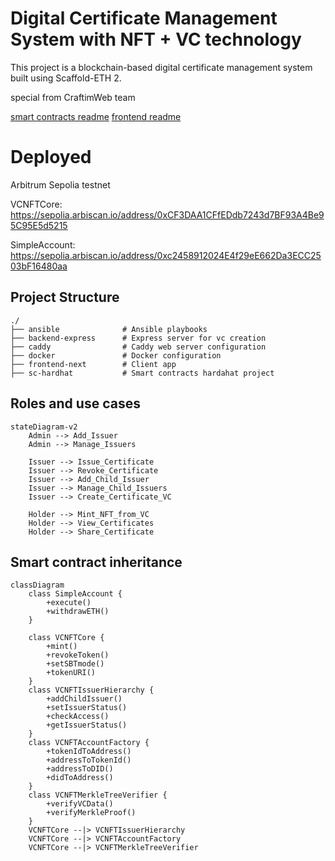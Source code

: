 # Digital Certificate Management System with NFT + VC technology

This project is a blockchain-based digital certificate management system built using Scaffold-ETH 2.

special from CraftimWeb team

[smart contracts readme](./sc-hardhat/README.md)
[frontend readme](./frontend-nextjs/README.md)

# Deployed

Arbitrum Sepolia testnet

VCNFTCore: https://sepolia.arbiscan.io/address/0xCF3DAA1CFfEDdb7243d7BF93A4Be95C95E5d5215

SimpleAccount: https://sepolia.arbiscan.io/address/0xc2458912024E4f29eE662Da3ECC2503bF16480aa


## Project Structure
```
./
├── ansible              # Ansible playbooks
├── backend-express      # Express server for vc creation
├── caddy                # Caddy web server configuration
├── docker               # Docker configuration
├── frontend-next        # Client app
├── sc-hardhat           # Smart contracts hardahat project
```

## Roles and use cases
```mermaid
stateDiagram-v2
    Admin --> Add_Issuer
    Admin --> Manage_Issuers

    Issuer --> Issue_Certificate
    Issuer --> Revoke_Certificate
    Issuer --> Add_Child_Issuer
    Issuer --> Manage_Child_Issuers
    Issuer --> Create_Certificate_VC

    Holder --> Mint_NFT_from_VC
    Holder --> View_Certificates
    Holder --> Share_Certificate

```

## Smart contract inheritance
```mermaid
classDiagram
    class SimpleAccount {
        +execute()
        +withdrawETH()
    }

    class VCNFTCore {
        +mint()
        +revokeToken()
        +setSBTmode()
        +tokenURI()
    }
    class VCNFTIssuerHierarchy {
        +addChildIssuer()
        +setIssuerStatus()
        +checkAccess()
        +getIssuerStatus()
    }
    class VCNFTAccountFactory {
        +tokenIdToAddress()
        +addressToTokenId()
        +addressToDID()
        +didToAddress()
    }
    class VCNFTMerkleTreeVerifier {
        +verifyVCData()
        +verifyMerkleProof()
    }
    VCNFTCore --|> VCNFTIssuerHierarchy
    VCNFTCore --|> VCNFTAccountFactory
    VCNFTCore --|> VCNFTMerkleTreeVerifier

```